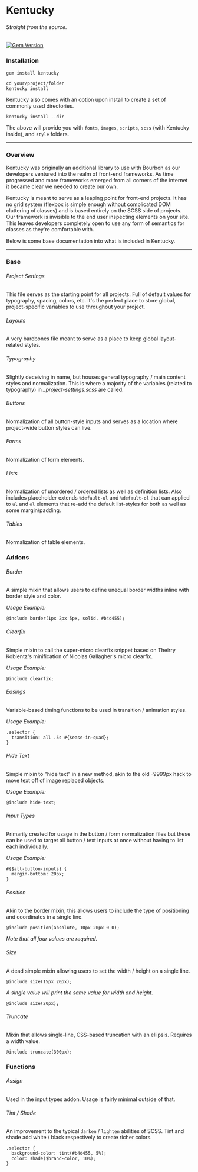 # Kentucky
###### Straight from the source.

[![Gem Version](https://badge.fury.io/rb/kentucky.png)](http://badge.fury.io/rb/kentucky)

### Installation

```
gem install kentucky

cd your/project/folder
kentucky install
```

Kentucky also comes with an option upon install to create a set of commonly used directories.

```
kentucky install --dir
```

The above will provide you with `fonts`, `images`, `scripts`, `scss` (with Kentucky inside), and `style` folders.

***

### Overview

Kentucky was originally an additional library to use with Bourbon as our developers ventured into the realm of front-end frameworks. As time progressed and more frameworks emerged from all corners of the internet it became clear we needed to create our own.

Kentucky is meant to serve as a leaping point for front-end projects. It has no grid system (flexbox is simple enough without complicated DOM cluttering of classes) and is based entirely on the SCSS side of projects. Our framework is invisible to the end user inspecting elements on your site. This leaves developers completely open to use any form of semantics for classes as they're comfortable with.

Below is some base documentation into what is included in Kentucky.

***

### Base

###### Project Settings
This file serves as the starting point for all projects. Full of default values for typography, spacing, colors, etc. it's the perfect place to store global, project-specific variables to use throughout your project.

###### Layouts
A very barebones file meant to serve as a place to keep global layout-related styles.

###### Typography
Slightly deceiving in name, but houses general typography / main content styles and normalization. This is where a majority of the variables (related to typography) in *_project-settings.scss* are called. 

###### Buttons
Normalization of all button-style inputs and serves as a location where project-wide button styles can live.

###### Forms
Normalization of form elements.

###### Lists
Normalization of unordered / ordered lists as well as definition lists. Also includes placeholder extends `%default-ul` and `%default-ol` that can applied to `ul` and `ol` elements that re-add the default list-styles for both as well as some margin/padding.

###### Tables
Normalization of table elements.


### Addons

###### Border
A simple mixin that allows users to define unequal border widths inline with border style and color.

*Usage Example:*

```
@include border(1px 2px 5px, solid, #b4d455);
```

###### Clearfix
Simple mixin to call the super-micro clearfix snippet based on Theirry Koblentz's minification of Nicolas Gallagher's micro clearfix.

*Usage Example:*

```
@include clearfix;
```

###### Easings
Variable-based timing functions to be used in transition / animation styles.

*Usage Example:*

```
.selector {
  transition: all .5s #{$ease-in-quad};
}
```

###### Hide Text
Simple mixin to "hide text" in a new method, akin to the old -9999px hack to move text off of image replaced objects.

*Usage Example:*

```
@include hide-text;
```

###### Input Types
Primarily created for usage in the button / form normalization files but these can be used to target all button / text inputs at once without having to list each individually.

*Usage Example:*

```
#{$all-button-inputs} {
  margin-bottom: 20px;
}
```

###### Position
Akin to the border mixin, this allows users to include the type of positioning and coordinates in a single line.

```
@include position(absolute, 10px 20px 0 0);
```

*Note that all four values are required.*


###### Size
A dead simple mixin allowing users to set the width / height on a single line.

```
@include size(15px 20px);
```

*A single value will print the same value for width and height.*

```
@include size(20px);
```


###### Truncate
Mixin that allows single-line, CSS-based truncation with an ellipsis. Requires a width value.

```
@include truncate(300px);
```


### Functions

###### Assign
Used in the input types addon. Usage is fairly minimal outside of that.

###### Tint / Shade
An improvement to the typical `darken` / `lighten` abilities of SCSS. Tint and shade add white / black respectively to create richer colors.

```
.selector {
  background-color: tint(#b4d455, 5%);
  color: shade($brand-color, 10%);
}
```
